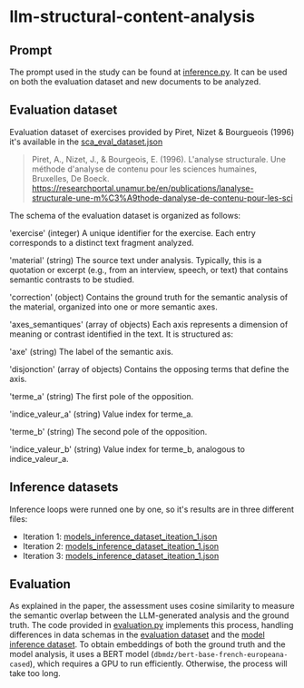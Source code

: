 # llm-structural-content-analysis

## Prompt

The prompt used in the study can be found at [inference.py](inference.py). It can be used on both the evaluation dataset and new documents to be analyzed.




## Evaluation dataset


Evaluation dataset of exercises provided by Piret, Nizet & Bourgueois (1996) it's available in the [sca_eval_dataset.json](sca_eval_dataset.json)

> Piret, A., Nizet, J., & Bourgeois, E. (1996). L'analyse structurale. Une méthode d'analyse de contenu pour les sciences humaines, Bruxelles, De Boeck. https://researchportal.unamur.be/en/publications/lanalyse-structurale-une-m%C3%A9thode-danalyse-de-contenu-pour-les-sci

The schema of the evaluation dataset is organized as follows:

'exercise' (integer)
A unique identifier for the exercise. Each entry corresponds to a distinct text fragment analyzed.

'material' (string)
The source text under analysis. Typically, this is a quotation or excerpt (e.g., from an interview, speech, or text) that contains semantic contrasts to be studied.

'correction' (object)
Contains the ground truth for the semantic analysis of the material, organized into one or more semantic axes.

'axes_semantiques' (array of objects)
Each axis represents a dimension of meaning or contrast identified in the text. It is structured as:

'axe' (string)
The label of the semantic axis.

'disjonction' (array of objects)
Contains the opposing terms that define the axis.

'terme_a' (string)
The first pole of the opposition.

'indice_valeur_a' (string)
Value index for terme_a.

'terme_b' (string)
The second pole of the opposition.

'indice_valeur_b' (string)
Value index for terme_b, analogous to indice_valeur_a.

## Inference datasets

Inference loops were runned one by one, so it's results are in three different files:
* Iteration 1: [models_inference_dataset_iteation_1.json](models_inference_dataset_iteation_1.json)
* Iteration 2: [models_inference_dataset_iteation_1.json](models_inference_dataset_iteation_2.json)
* Iteration 3: [models_inference_dataset_iteation_1.json](models_inference_dataset_iteation_3.json)

## Evaluation

As explained in the paper, the assessment uses cosine similarity to measure the semantic overlap between the LLM-generated analysis and the ground truth. The code provided in [evaluation.py](evaluation.py) implements this process, handling differences in data schemas in the [evaluation dataset](sca_eval_dataset.json) and the [model inference dataset](models_inference_dataset_iteration_1.json). To obtain embeddings of both the ground truth and the model analysis, it uses a BERT model (`dbmdz/bert-base-french-europeana-cased`), which requires a GPU to run efficiently. Otherwise, the process will take too long.






